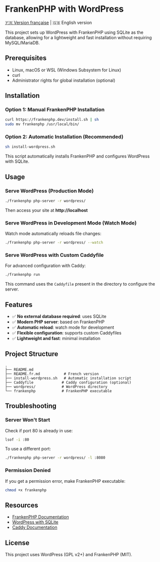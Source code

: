 # FrankenPHP with WordPress

[🇫🇷 Version française](README.fr.md) | 🇬🇧 English version

This project sets up WordPress with FrankenPHP using SQLite as the database, allowing for a lightweight and fast installation without requiring MySQL/MariaDB.

## Prerequisites

- Linux, macOS or WSL (Windows Subsystem for Linux)
- curl
- Administrator rights for global installation (optional)

## Installation

### Option 1: Manual FrankenPHP Installation

```bash
curl https://frankenphp.dev/install.sh | sh
sudo mv frankenphp /usr/local/bin/
```

### Option 2: Automatic Installation (Recommended)

```bash
sh install-wordpress.sh
```

This script automatically installs FrankenPHP and configures WordPress with SQLite.

## Usage

### Serve WordPress (Production Mode)

```bash
./frankenphp php-server -r wordpress/
```

Then access your site at **http://localhost**

### Serve WordPress in Development Mode (Watch Mode)

Watch mode automatically reloads file changes:

```bash
./frankenphp php-server -r wordpress/ --watch
```

### Serve WordPress with Custom Caddyfile

For advanced configuration with Caddy:

```bash
./frankenphp run
```

This command uses the `Caddyfile` present in the directory to configure the server.

## Features

- ✅ **No external database required**: uses SQLite
- ✅ **Modern PHP server**: based on FrankenPHP
- ✅ **Automatic reload**: watch mode for development
- ✅ **Flexible configuration**: supports custom Caddyfiles
- ✅ **Lightweight and fast**: minimal installation

## Project Structure

```
.
├── README.md
├── README.fr.md           # French version
├── install-wordpress.sh   # Automatic installation script
├── Caddyfile             # Caddy configuration (optional)
├── wordpress/            # WordPress directory
└── frankenphp            # FrankenPHP executable
```

## Troubleshooting

### Server Won't Start

Check if port 80 is already in use:

```bash
lsof -i :80
```

To use a different port:

```bash
./frankenphp php-server -r wordpress/ -l :8080
```

### Permission Denied

If you get a permission error, make FrankenPHP executable:

```bash
chmod +x frankenphp
```

## Resources

- [FrankenPHP Documentation](https://frankenphp.dev/)
- [WordPress with SQLite](https://www.alexandergoller.com/journal/15074/wordpress-sqlite-db-integration/)
- [Caddy Documentation](https://caddyserver.com/docs/)

## License

This project uses WordPress (GPL v2+) and FrankenPHP (MIT).
